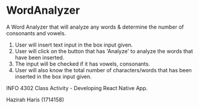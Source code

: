 # WordAnalyzer
A Word Analyzer that will analyze any words & determine the number of consonants and vowels.
1. User will insert text input in the box input given.
2. User will click on the button that has 'Analyze' to analyze the words that have been inserted.
3. The input will be checked if it has vowels, consonants.
4. User will also know the total number of characters/words that has been inserted in the box input given.

INFO 4302
Class Activity - Developing React Native App.

Hazirah Haris (1714158)
